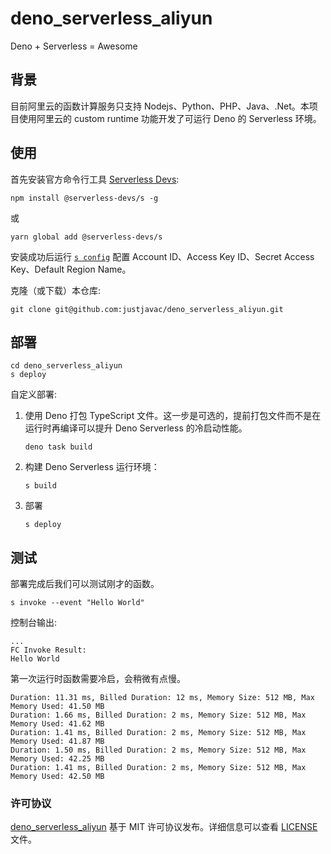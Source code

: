 # deno_serverless_aliyun

Deno + Serverless = Awesome

## 背景

目前阿里云的函数计算服务只支持 Nodejs、Python、PHP、Java、.Net。本项目使用阿里云的 custom runtime 功能开发了可运行
Deno 的 Serverless 环境。

## 使用

首先安装官方命令行工具
[Serverless Devs](https://docs.serverless-devs.com/serverless-devs/install):

```shell
npm install @serverless-devs/s -g
```

或

```shell
yarn global add @serverless-devs/s
```

安装成功后运行
[`s config`](https://docs.serverless-devs.com/serverless-devs/command/config) 配置
Account ID、Access Key ID、Secret Access Key、Default Region Name。

克隆（或下载）本仓库:

```shell
git clone git@github.com:justjavac/deno_serverless_aliyun.git
```

## 部署

```shell
cd deno_serverless_aliyun
s deploy
```

自定义部署:

1. 使用 Deno 打包 TypeScript 文件。这一步是可选的，提前打包文件而不是在运行时再编译可以提升 Deno Serverless 的冷启动性能。

   ```shell
   deno task build
   ```

2. 构建 Deno Serverless 运行环境：

   ```shell
   s build
   ```

3. 部署

   ```shell
   s deploy
   ```

## 测试

部署完成后我们可以测试刚才的函数。

```shell
s invoke --event "Hello World"
```

控制台输出:

```plain
...
FC Invoke Result:
Hello World
```

第一次运行时函数需要冷启，会稍微有点慢。

```plain
Duration: 11.31 ms, Billed Duration: 12 ms, Memory Size: 512 MB, Max Memory Used: 41.50 MB
Duration: 1.66 ms, Billed Duration: 2 ms, Memory Size: 512 MB, Max Memory Used: 41.62 MB
Duration: 1.41 ms, Billed Duration: 2 ms, Memory Size: 512 MB, Max Memory Used: 41.87 MB
Duration: 1.50 ms, Billed Duration: 2 ms, Memory Size: 512 MB, Max Memory Used: 42.25 MB
Duration: 1.41 ms, Billed Duration: 2 ms, Memory Size: 512 MB, Max Memory Used: 42.50 MB
```

### 许可协议

[deno_serverless_aliyun](https://github.com/justjavac/deno_serverless_aliyun) 基于
MIT 许可协议发布。详细信息可以查看 [LICENSE](./LICENSE) 文件。
